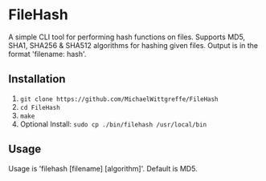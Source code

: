 # FileHash
A simple CLI tool for performing hash functions on files. Supports MD5, SHA1, SHA256 & SHA512 algorithms for hashing given files. Output is in the format 'filename: hash'. 

## Installation
1. `git clone https://github.com/MichaelWittgreffe/FileHash`
2. `cd FileHash`
3. `make`
4. Optional Install: `sudo cp ./bin/filehash /usr/local/bin`

## Usage
Usage is 'filehash [filename] [algorithm]'. Default is MD5.